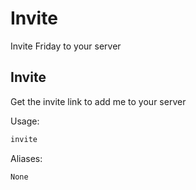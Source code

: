 # Invite

Invite Friday to your server

## Invite

Get the invite link to add me to your server

Usage:

```md
invite 
```

Aliases:

```md
None
```

